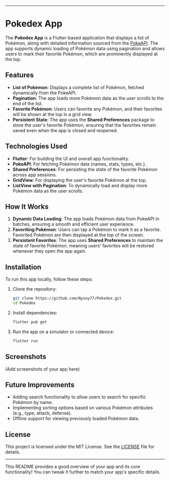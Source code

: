 

---

# Pokedex App

The **Pokedex App** is a Flutter-based application that displays a list of Pokémon, along with detailed information sourced from the [PokeAPI](https://pokeapi.co/). The app supports dynamic loading of Pokémon data using pagination and allows users to mark their favorite Pokémon, which are prominently displayed at the top.

## Features

- **List of Pokémon**: Displays a complete list of Pokémon, fetched dynamically from the PokeAPI.
- **Pagination**: The app loads more Pokémon data as the user scrolls to the end of the list.
- **Favorite Pokémon**: Users can favorite any Pokémon, and their favorites will be shown at the top in a grid view.
- **Persistent State**: The app uses the **Shared Preferences** package to store the user's favorite Pokémon, ensuring that the favorites remain saved even when the app is closed and reopened.

## Technologies Used

- **Flutter**: For building the UI and overall app functionality.
- **PokeAPI**: For fetching Pokémon data (names, stats, types, etc.).
- **Shared Preferences**: For persisting the state of the favorite Pokémon across app sessions.
- **GridView**: For displaying the user's favorite Pokémon at the top.
- **ListView with Pagination**: To dynamically load and display more Pokémon data as the user scrolls.

## How It Works

1. **Dynamic Data Loading**: The app loads Pokémon data from PokeAPI in batches, ensuring a smooth and efficient user experience.
2. **Favoriting Pokémon**: Users can tap a Pokémon to mark it as a favorite. Favorited Pokémon are then displayed at the top of the screen.
3. **Persistent Favorites**: The app uses **Shared Preferences** to maintain the state of favorite Pokémon, meaning users' favorites will be restored whenever they open the app again.

## Installation

To run this app locally, follow these steps:

1. Clone the repository:
   ```bash
   git clone https://github.com/Nyxoy77/Pokedex.git
   cd Pokedex
   ```

2. Install dependencies:
   ```bash
   flutter pub get
   ```

3. Run the app on a simulator or connected device:
   ```bash
   flutter run
   ```

## Screenshots

(Add screenshots of your app here)

## Future Improvements

- Adding search functionality to allow users to search for specific Pokémon by name.
- Implementing sorting options based on various Pokémon attributes (e.g., type, attack, defense).
- Offline support for viewing previously loaded Pokémon data.

## License

This project is licensed under the MIT License. See the [LICENSE](LICENSE) file for details.

---

This README provides a good overview of your app and its core functionality! You can tweak it further to match your app's specific details.
